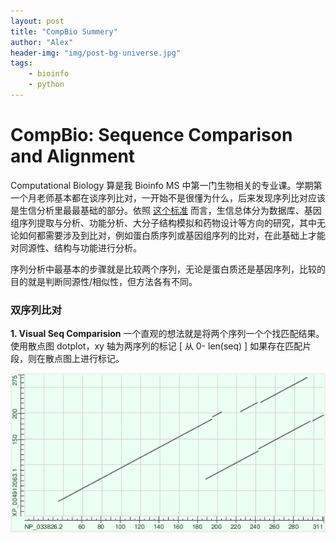 ```yaml
---
layout: post
title: "CompBio Summery"
author: "Alex"
header-img: "img/post-bg-universe.jpg"
tags:
    - bioinfo
    - python
---
```

# CompBio: Sequence Comparison and Alignment

Computational Biology 算是我 Bioinfo MS 中第一门生物相关的专业课。学期第一个月老师基本都在谈序列比对，一开始不是很懂为什么，后来发现序列比对应该是生信分析里最最基础的部分。依照 [这个标准](https://www.plob.org/article/3852.html) 而言，生信总体分为数据库、基因组序列提取与分析、功能分析、大分子结构模拟和药物设计等方向的研究，其中无论如何都需要涉及到比对，例如蛋白质序列或基因组序列的比对，在此基础上才能对同源性、结构与功能进行分析。

序列分析中最基本的步骤就是比较两个序列，无论是蛋白质还是基因序列，比较的目的就是判断同源性/相似性，但方法各有不同。

### 双序列比对
__1. Visual Seq Comparision__
 一个直观的想法就是将两个序列一个个找匹配结果。使用散点图 dotplot，xy 轴为两序列的标记 [ 从 0- len(seq) ] 如果存在匹配片段，则在散点图上进行标记。
 
 <img src = "/img/posts/apoedotplot.png">